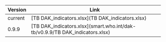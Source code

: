 | Version | Link |
|---|---|
| current | [TB DAK_indicators.xlsx](TB DAK_indicators.xlsx) |
|0.9.9 | [TB DAK_indicators.xlsx](smart.who.int/dak-tb/v0.9.9/TB DAK_indicators.xlsx)